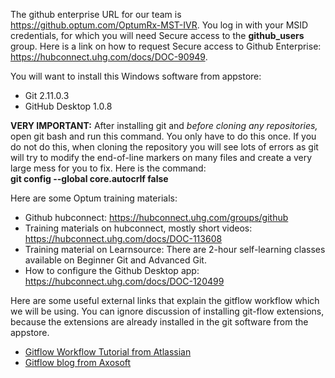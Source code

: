 The github enterprise URL for our team is   https://github.optum.com/OptumRx-MST-IVR.   You log in with your MSID credentials, for which you will need Secure access to the **github_users** group.   Here is a link on how to request Secure access to Github Enterprise:   https://hubconnect.uhg.com/docs/DOC-90949.   
 
You will want to install this Windows software from appstore:
* Git 2.11.0.3
* GitHub Desktop 1.0.8 

**VERY IMPORTANT:** After installing git and *before cloning any repositories,* open git bash and run this command. You only have to do this once. If you do not do this, when cloning the repository you will see lots of errors as git will try to modify the end-of-line markers on many files and create a very large mess for you to fix. Here is the command:<br/>
**git config --global core.autocrlf false**
 
Here are some Optum training materials:
* Github hubconnect: https://hubconnect.uhg.com/groups/github
* Training materials on hubconnect, mostly short videos:  https://hubconnect.uhg.com/docs/DOC-113608
* Training material on Learnsource:  There are 2-hour self-learning classes available on Beginner Git and Advanced Git.
* How to configure the Github Desktop app:   https://hubconnect.uhg.com/docs/DOC-120499
 
Here are some useful external links that explain the gitflow workflow which we will be using.  You can ignore discussion of installing git-flow extensions, because the extensions are already installed in the git software from the appstore.
* [Gitflow Workflow Tutorial from Atlassian](https://www.atlassian.com/git/tutorials/comparing-workflows/gitflow-workflow)
* [Gitflow blog from Axosoft](https://blog.axosoft.com/gitflow/)
